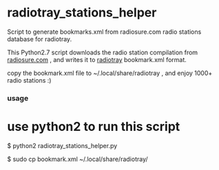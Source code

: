 # radiotray_stations_helper
Script to generate bookmarks.xml from radiosure.com radio stations database for radiotray.

This Python2.7 script downloads the radio station compilation from [radiosure.com](http://www.radiosure.com/stations/) , and writes it to [radiotray](http://radiotray.sourceforge.net/) bookmark.xml format. 


copy the bookmark.xml file to ~/.local/share/radiotray , and enjoy 1000+ radio stations :)


### usage
# use python2 to run this script
$ python2 radiotray_stations_helper.py

$ sudo cp bookmark.xml ~/.local/share/radiotray/
